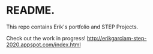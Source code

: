 # README.


This repo contains Erik's portfolio and STEP Projects.

Check out the work in progress! 
http://erikgarciam-step-2020.appspot.com/index.html